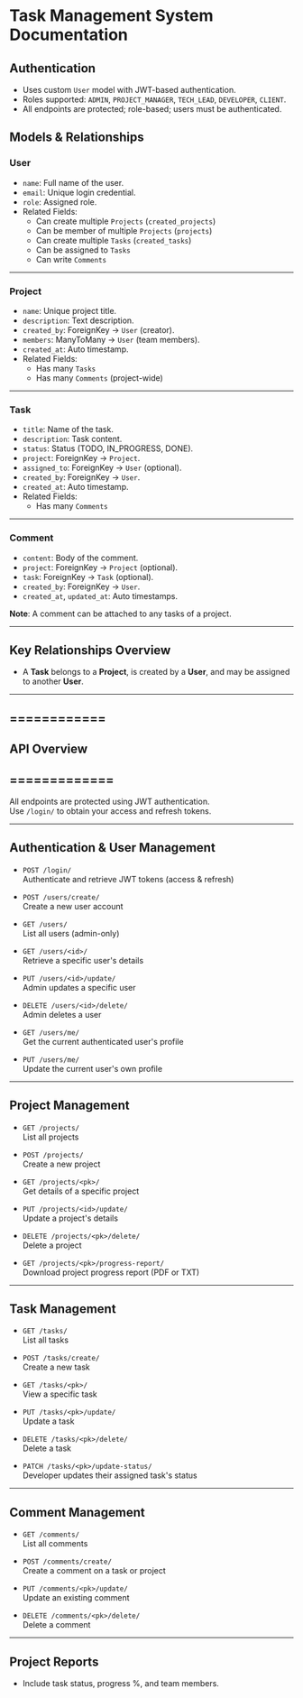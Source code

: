 # Task Management System Documentation

## Authentication

- Uses custom `User` model with JWT-based authentication.
- Roles supported: `ADMIN`, `PROJECT_MANAGER`, `TECH_LEAD`, `DEVELOPER`, `CLIENT`.
- All endpoints are protected; role-based; users must be authenticated.



## Models & Relationships


### User
- `name`: Full name of the user.
- `email`: Unique login credential.
- `role`: Assigned role.
- Related Fields:
  - Can create multiple `Projects` (`created_projects`)
  - Can be member of multiple `Projects` (`projects`)
  - Can create multiple `Tasks` (`created_tasks`)
  - Can be assigned to `Tasks`
  - Can write `Comments`


---


### Project
- `name`: Unique project title.
- `description`: Text description.
- `created_by`: ForeignKey → `User` (creator).
- `members`: ManyToMany → `User` (team members).
- `created_at`: Auto timestamp.
- Related Fields:
  - Has many `Tasks`
  - Has many `Comments` (project-wide)


---


### Task
- `title`: Name of the task.
- `description`: Task content.
- `status`: Status (TODO, IN_PROGRESS, DONE).
- `project`: ForeignKey → `Project`.
- `assigned_to`: ForeignKey → `User` (optional).
- `created_by`: ForeignKey → `User`.
- `created_at`: Auto timestamp.
- Related Fields:
  - Has many `Comments`


---


### Comment
- `content`: Body of the comment.
- `project`: ForeignKey → `Project` (optional).
- `task`: ForeignKey → `Task` (optional).
- `created_by`: ForeignKey → `User`.
- `created_at`, `updated_at`: Auto timestamps.


**Note**: A comment can be attached to any tasks of a project.


---


## Key Relationships Overview

- A **Task** belongs to a **Project**, is created by a **User**, and may be assigned to another **User**.

---

## ============
## API Overview
## =============


All endpoints are protected using JWT authentication.  
Use `/login/` to obtain your access and refresh tokens.


---


## Authentication & User Management


- `POST /login/`  
  Authenticate and retrieve JWT tokens (access & refresh)


- `POST /users/create/`  
  Create a new user account


- `GET /users/`  
  List all users (admin-only)


- `GET /users/<id>/`  
  Retrieve a specific user's details


- `PUT /users/<id>/update/`  
  Admin updates a specific user


- `DELETE /users/<id>/delete/`  
  Admin deletes a user


- `GET /users/me/`  
  Get the current authenticated user's profile


- `PUT /users/me/`  
  Update the current user's own profile


---


## Project Management


- `GET /projects/`  
  List all projects


- `POST /projects/`  
  Create a new project


- `GET /projects/<pk>/`  
  Get details of a specific project


- `PUT /projects/<id>/update/`  
  Update a project's details


- `DELETE /projects/<pk>/delete/`  
  Delete a project


- `GET /projects/<pk>/progress-report/`  
  Download project progress report (PDF or TXT)


---


## Task Management


- `GET /tasks/`  
  List all tasks


- `POST /tasks/create/`  
  Create a new task


- `GET /tasks/<pk>/`  
  View a specific task


- `PUT /tasks/<pk>/update/`  
  Update a task


- `DELETE /tasks/<pk>/delete/`  
  Delete a task


- `PATCH /tasks/<pk>/update-status/`  
  Developer updates their assigned task's status


---


## Comment Management


- `GET /comments/`  
  List all comments


- `POST /comments/create/`  
  Create a comment on a task or project


- `PUT /comments/<pk>/update/`  
  Update an existing comment


- `DELETE /comments/<pk>/delete/`  
  Delete a comment


---


## Project Reports

- Include task status, progress %, and team members.